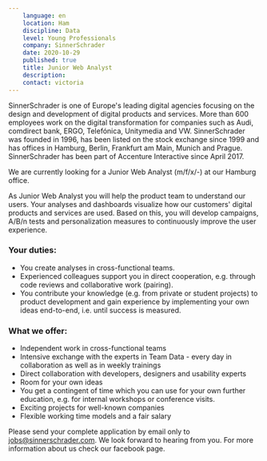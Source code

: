 ```yaml
---
    language: en
    location: Ham
    discipline: Data
    level: Young Professionals
    company: SinnerSchrader
    date: 2020-10-29
    published: true
    title: Junior Web Analyst
    description: 
    contact: victoria
---
```

SinnerSchrader is one of Europe's leading digital agencies focusing on the design and development of digital products and services. More than 600 employees work on the digital transformation for companies such as Audi, comdirect bank, ERGO, Telefónica, Unitymedia and VW. SinnerSchrader was founded in 1996, has been listed on the stock exchange since 1999 and has offices in Hamburg, Berlin, Frankfurt am Main, Munich and Prague. SinnerSchrader has been part of Accenture Interactive since April 2017.

We are currently looking for a Junior Web Analyst (m/f/x/-) at our Hamburg office.

As Junior Web Analyst you will help the product team to understand our users. Your analyses and dashboards visualize how our customers' digital products and services are used. Based on this, you will develop campaigns, A/B/n tests and personalization measures to continuously improve the user experience.

### Your duties:
- You create analyses in cross-functional teams.
- Experienced colleagues support you in direct cooperation, e.g. through code reviews and collaborative work (pairing).
- You contribute your knowledge (e.g. from private or student projects) to product development and gain experience by implementing your own ideas end-to-end, i.e. until success is measured.

### What we offer:
- Independent work in cross-functional teams
- Intensive exchange with the experts in Team Data - every day in collaboration as well as in weekly trainings
- Direct collaboration with developers, designers and usability experts
- Room for your own ideas
- You get a contingent of time which you can use for your own further education, e.g. for internal workshops or conference visits.             
- Exciting projects for well-known companies
- Flexible working time models and a fair salary

Please send your complete application by email only to jobs@sinnerschrader.com. We look forward to hearing from you. For more information about us check our facebook page. 
